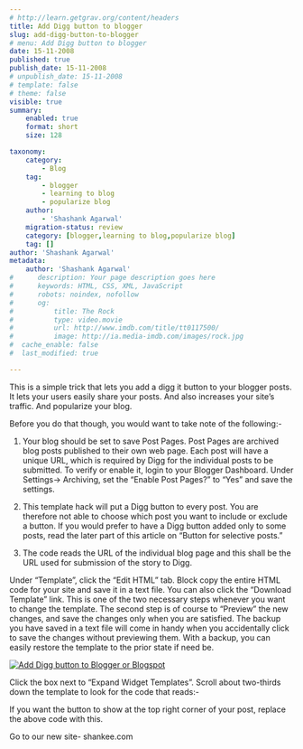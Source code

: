```yaml
---
# http://learn.getgrav.org/content/headers
title: Add Digg button to blogger
slug: add-digg-button-to-blogger
# menu: Add Digg button to blogger
date: 15-11-2008
published: true
publish_date: 15-11-2008
# unpublish_date: 15-11-2008
# template: false
# theme: false
visible: true
summary:
    enabled: true
    format: short
    size: 128

taxonomy:
    category:
        - Blog
    tag:
        - blogger
        - learning to blog
        - popularize blog
    author:
        - 'Shashank Agarwal'
    migration-status: review
    category: [blogger,learning to blog,popularize blog]
    tag: []
author: 'Shashank Agarwal'
metadata:
    author: 'Shashank Agarwal'
#      description: Your page description goes here
#      keywords: HTML, CSS, XML, JavaScript
#      robots: noindex, nofollow
#      og:
#          title: The Rock
#          type: video.movie
#          url: http://www.imdb.com/title/tt0117500/
#          image: http://ia.media-imdb.com/images/rock.jpg
#  cache_enable: false
#  last_modified: true

---
```


This is a simple trick that lets you add a digg it button to your blogger posts. It lets your users easily share your posts. And also increases your site’s traffic. And popularize your blog.

Before you do that though, you would want to take note of the following:-

1. Your blog should be set to save Post Pages. Post Pages are archived blog posts published to their own web page. Each post will have a unique URL, which is required by Digg for the individual posts to be submitted. To verify or enable it, login to your Blogger Dashboard. Under Settings-> Archiving, set the “Enable Post Pages?” to “Yes” and save the settings.

2. This template hack will put a Digg button to every post. You are therefore not able to choose which post you want to include or exclude a button. If you would prefer to have a Digg button added only to some posts, read the later part of this article on “Button for selective posts.”

3. The code reads the URL of the individual blog page and this shall be the URL used for submission of the story to Digg.

Under “Template”, click the “Edit HTML” tab. Block copy the entire HTML code for your site and save it in a text file. You can also click the “Download Template” link. This is one of the two necessary steps whenever you want to change the template. The second step is of course to “Preview” the new changes, and save the changes only when you are satisfied. The backup you have saved in a text file will come in handy when you accidentally click to save the changes without previewing them. With a backup, you can easily restore the template to the prior state if need be.

[![Add Digg button to Blogger or Blogspot](http://1.bp.blogspot.com/_RfsQkzyp4tY/Rv85L5bMd7I/AAAAAAAABDI/CbReaOCNayw/s400/expand+widget+box+n.jpg)](http://1.bp.blogspot.com/_RfsQkzyp4tY/Rv85L5bMd7I/AAAAAAAABDI/CbReaOCNayw/s1600-h/expand+widget+box+n.jpg)

Click the box next to “Expand Widget Templates”. Scroll about two-thirds down the template to look for the code that reads:-

  

 If you want the button to show at the top right corner of your post, replace the above code with this.

  

 

 Go to our new site- shankee.com
